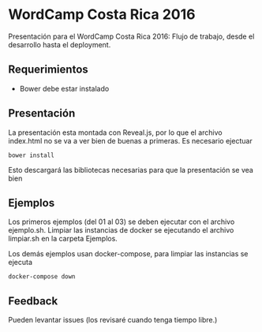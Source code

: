 # WordCamp Costa Rica 2016 
Presentación para el WordCamp Costa Rica 2016: Flujo de trabajo, desde el desarrollo hasta el deployment.

## Requerimientos
* Bower debe estar instalado

## Presentación
La presentación esta montada con Reveal.js, por lo que el archivo index.html no se va a ver bien de buenas a primeras.
Es necesario ejectuar

```
bower install
```

Esto descargará las bibliotecas necesarias para que la presentación se vea bien

## Ejemplos
Los primeros ejemplos (del 01 al 03) se deben ejecutar con el archivo ejemplo.sh. Limpiar las instancias de docker se
ejecutando el archivo limpiar.sh en la carpeta Ejemplos.

Los demás ejemplos usan docker-compose, para limpiar las instancias se ejecuta 

```
docker-compose down
```

## Feedback
Pueden levantar issues (los revisaré cuando tenga tiempo libre.)
